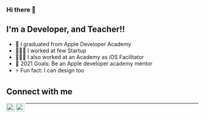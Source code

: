 ### Hi there 👋

<!--
**reyhanl/reyhanl** is a ✨ _special_ ✨ repository because its `README.md` (this file) appears on your GitHub profile.
-->

## I'm a Developer, and Teacher!!

- 🍎 I graduated from Apple Developer Academy 
- 🧑🏼‍💻 I worked at few Startup
- 👨🏼‍🏫 I also worked at an Academy as iOS Facilitator
- 🍎 2021 Goals: Be an Apple developer academy mentor
- ⚡ Fun fact: I can design too

## Connect with me


[<img align="left" alt="codeSTACKr | LinkedIn" width="22px" style="color: white" src="https://cdn.jsdelivr.net/npm/simple-icons@v3/icons/linkedin.svg" />][linkedin]
[<img align="left" alt="codeSTACKr | Instagram" width="22px" style="color: white" src="https://cdn.jsdelivr.net/npm/simple-icons@v3/icons/instagram.svg" />][instagram]


---


[instagram]: https://instagram.com/reyhanmuhammadl
[linkedin]: https://linkedin.com/in/reyhan-muhammad-894148173/
